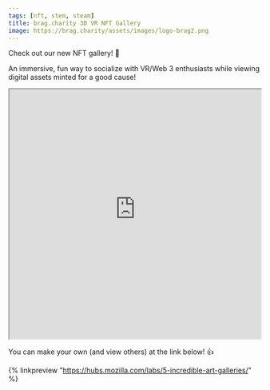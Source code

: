 ```yaml
---
tags: [nft, stem, steam]
title: brag.charity 3D VR NFT Gallery 
image: https://brag.charity/assets/images/logo-brag2.png
---
```


Check out our new NFT gallery! 👾

An immersive, fun way to socialize with VR/Web 3 enthusiasts while viewing digital assets minted for a good cause!

<iframe src="https://bc8520d73c.us2.myhubs.net/RTRqsUs?embed_token=6ff269f1081d78c511231e4b36383da1" class="mt-3 mb-3" style="width: 100%; height: 500px;" allow="microphone; camera; vr; speaker;"></iframe>

You can make your own (and view others) at the link below! 👍

{% linkpreview "https://hubs.mozilla.com/labs/5-incredible-art-galleries/" %}